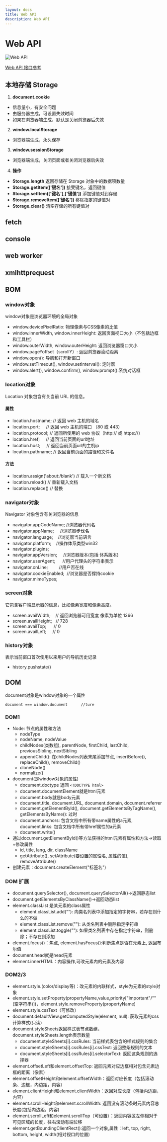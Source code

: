 ```yaml
---
layout: docs
title: Web API
description: Web API
---
```


# Web API

![Web API](../img/8.png)

[Web API 接口参考](https://developer.mozilla.org/zh-CN/docs/Web/API)

## 本地存储 Storage

1. **document.cookie**
- 信息量小，有安全问题
- 由服务器生成，可设置失效时间
- 如果在浏览器端生成，默认是关闭浏览器后失效
2. **window.localStorage**
- 浏览器端生成，永久保存
3. **window.sessionStorage**
- 浏览器端生成，关闭页面或者关闭浏览器后失效
4. **操作**
- **Storage.length** 返回存储在 Storage 对象中的数据项数量
- **Storage.getItem(['键名'])** 接受键名，返回键值
- **Storage.setItem(['键名'],['键值'])** 添加键值对到存储
- **Storage.removeItem(['键名'])** 移除指定的键值对
- **Storage.clear()** 清空存储的所有键值对

## fetch

## console

## web worker

## xmlhttprequest

## BOM

### window对象

window对象是浏览器环境的全局对象

- window.devicePixelRatio: 物理像素与CSS像素的比值
- window.innerWidth, window.innerHeight: 返回页面视口大小（不包括边框和工具栏）
- window.outerWidth, window.outerHeight: 返回浏览器窗口大小
- window.pageYoffset（scrollY）: 返回浏览器滚动距离
- window.open(): 导航和打开新窗口
- window.setTimeout(), window.setInterval(): 定时器
- window.alert(), window.confirm(), window.prompt():系统对话框

### location对象

Location 对象包含有关当前 URL 的信息。

#### 属性
- location.hostname; // 返回 web 主机的域名
- location.port;     // 返回 web 主机的端口 （80 或 443）
- location.protocol; // 返回所使用的 web 协议（http:// 或 https://）
- location.href;     // 返回当前页面的url地址
- location.host;     // 返回当前页面url的主机ip
- location.pathname; // 返回当前页面的路径和文件名

#### 方法
- location.assign('about:/blank') // 载入一个新文档
- location.reload() // 重新载入文档
- location.replace() // 替换

### navigator对象

Navigator 对象包含有关浏览器的信息

- navigator.appCodeName; //浏览器代码名
- navigator.appName;     //浏览器步伐名
- navigator.language;    //浏览器当前语言
- navigator.platform;    //操作体系类型win32
- navigator.plugins;
- navigator.appVersion;     //浏览器版本(包括 体系版本)
- navigator.userAgent;      //用户代理头的字符串表示
- navigator.onLine;         //用户否在线
- navigator.cookieEnabled;  //浏览器是否撑持cookie
- navigator.mimeTypes;


### screen对象

它包含客户端显示器的信息，比如像素宽度和像素高度。

- screen.availWidth;    // 返回浏览器可用宽度 像素为单位 1366
- screen.availHeight;   // 728  
- screen.availTop;      // 0
- screen.availLeft;     // 0

### history对象

表示当前窗口首次使用以来用户的导航历史记录

- history.pushstate()

## DOM

document对象是window对象的一个属性

`document === window.document      //ture`

### DOM1
- Node: 节点的属性和方法 
    - nodeType
    - nodeName, nodeValue
    - childNodes(类数组), parentNode, firstChild, lastChild, previousSibling, nextSibling
    - appendChild(): 在childNodes列表末尾添加节点, insertBefore(), replaceChild(), removeChild()
    - cloneNode()
    - normalize()
- document(是window对象的属性) 
    - document.doctype 返回 `<!DOCTYPE html>`
    - document.documentElement就是html元素
    - document.body就是body元素
    - document.title, document.URL, document.domain, document.referrer
    - document.getElementById(), document.getElementsByTagName(), getElementsByName(): 过时
    - document.anchors: 包含文档中所有带name属性的a元素, document.links: 包含文档中所有带href属性的a元素
    - document.write()
- 通过document.getElementById()等方法获得的html元素有属性和方法->读取+修改属性 
    - id, title, lang, dir, className
    - getAttribute(), setAttribute(要设置的属性名, 属性的值), removeAttribute()
- 创建元素：document.createElement("标签名")
### DOM 扩展
- document.querySelector(), document.querySelectorAll()->返回静态list
- document.getElementsByClassName()->返回动态list
- element.classList 是某元素的class属性 
    - element.classList.add(""): 向类名列表中添加指定的字符串，若存在则什么的不做
    - element.classList.remove(""): 从类名列表中删除指定字符串
    - element.classList.toggle(""): 如果类名列表中存在指定字符串，则删除；不存在则添加
- element.focus()：焦点, element.hasFocus():判断焦点是否在元素上, 返回布尔值
- document.head就是head元素
- element.innerHTML：内容操作,可改元素内的元素及内容
### DOM2/3
- element.style.(color/display等)：改元素的内联样式，style为元素的style对象
- element.style.setProperty(propertyName,value,priority["important"/""(空字符串)])，element.style.removeProperty(propertyName)
- element.style.cssText（可修改）
- document.defaultView.getComputedStyle(element, null): 获取元素的css计算样式(只读)
- document.styleSheets返回样式表节点数组，document.styleSheets.length表示数量 
    - document.styleSheets[i].cssRules: 当前样式表包含的样式规则的集合 
    - document.styleSheets[i].cssRules[i].cssText: 返回整条规则的文本
    - document.styleSheets[i].cssRules[i].selectorText: 返回这条规则的选择器
- element.offsetLeft和element.offsetTop: 返回元素对应边框相对包含元素边框的距离（像素）
- element.offsetHeight和element.offsetWidth：返回对应长度（包括滚动条、边框，内边距，内容）
- element.clientHeight和element.clientWidth：返回对应长度（包括内边距，内容）
- element.scrollHeight和element.scrollWidth: 返回没有滚动条时元素内容总长度(包括内边距，内容)
- element.scrollLeft和element.scrollTop（可设置）：返回内容区左侧相对于可见区域的长度，往右滚动有端位移
- element.getBoundingClientRect():返回一个对象,属性：left, top, right, bottom, height, width(相对视口的位置)
